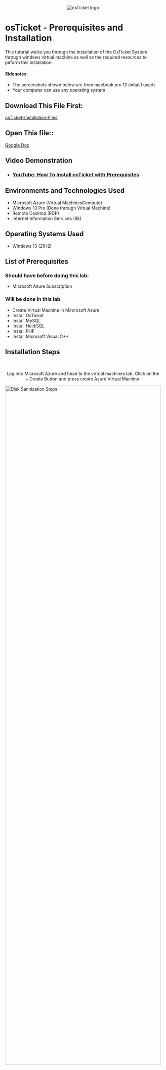 <p align="center">
<img src="https://i.imgur.com/Clzj7Xs.png" alt="osTicket logo"/>
</p>

<h1>osTicket - Prerequisites and Installation</h1>
This tutorial walks you through the installation of the OsTicket System through windows virtual machine as well as the required resources to peform this installation.

<h4>Sidenotes:</h4>

- The screenshots shown below are from macbook pro 13 (what I used)
- Your computer can use any operating system

<h2>Download This File First:</h2>

<p>
    <a href="https://drive.google.com/uc?export=download&id=1b3RBkXTLNGXbibeMuAynkfzdBC1NnqaD" target="_blank">
        osTicket-Installation-Files
    </a>
</p>

<h2>Open This file::</h2>

<p>
    <a href="https://docs.google.com/document/d/1DyjX8LeVU98LjhXO2t2K2F0aHywI2N9GD57T3taO5qo/edit?tab=t.0" target="_blank">
        Google Doc
    </a>
</p>

<h2>Video Demonstration</h2>

- ### [YouTube: How To Install osTicket with Prerequisites](https://www.youtube.com)

<h2>Environments and Technologies Used</h2>

- Microsoft Azure (Virtual MachinesCompute)
- Windows 10 Pro (Done through Virtual Machine)
- Remote Desktop (RDP)
- Internet Information Services (IIS)

<h2>Operating Systems Used </h2>

- Windows 10</b> (21H2)

<h2>List of Prerequisites</h2>

<h3>Should have before doing this lab:</h3>

- Microsoft Azure Subscription

<h3>Will be done in this lab</h3>

- Create Virtual Machine in Mircrosoft Azure 
- Install OsTicket
- Install MySQL
- Install HeidiSQL
- Install PHP
- Install Microsoft Visual C++


<h2>Installation Steps</h2>

<br/>
<p align="center">
Log into Microsoft Azure and head to the virtual machines tab. Click on the + Create Button and press create Azure Virtual Machine.
</p>
<p>
<img align="center" src="https://i.imgur.com/mQTqNDo.png" height="75%" width="100%" alt="Disk Sanitization Steps"/>
</p>
<br/>

<p>

- **Create a new resource group:** `osTicket`  
- **Virtual machine name:** `osticket-vm`  
- **Select a region:** Any (just remember which one)  
- **Image:** `Windows 10 Pro, version 22Hz - x64 Gen2`  
- **Size:** Any (preferably 2/+ CPUs)  
- **Username and password:** Any (just remember them)  

</p>
<br/>
<p>
<img src="https://i.imgur.com/b77X0tQ.png" height="75%" width="100%" alt="Disk Sanitization Steps"/>
</p>
<br/>

<p align="center">
Setup your remote desktop. If you are using MacOs as I was, you would need to first download "Windows App" from the app store. Open remote desktop then input public IP address found from the Virtual Machine just created in Microsoft Azure.
</p>
<br/>
<p>
<img src="https://i.imgur.com/DJmEXEB.png" height="75%" width="100%" alt="Disk Sanitization Steps"/>
</p>
<br/>

<p align="center">
Login to the virtual machine through the remote desktop. You will open up the files downloaded in the beginning of this tutorial in the virtual machine just created. 
</p>

<br/>
<p>
<img src="https://i.imgur.com/DJmEXEB.png" height="75%" width="100%" alt="Disk Sanitization Steps"/>
</p>
<br/>

<p align="center">
You will need to enable IIS in Windows. Go to search bar type "Control Panel" > click "Turn Windows features on or off" > Check Internet Information Services box 
</p>
<br/>
<p>
<img src="https://i.imgur.com/DJmEXEB.png" height="75%" width="100%" alt="Disk Sanitization Steps"/>
</p>
<br/>

<p align="center">
You will then click into "World Wide Web Services" > Click "Application Development Features" > Check the "CGI" box. You have now enabled IIS in Windows with CGI
</p>
<br/>
<p>
<img src="https://i.imgur.com/DJmEXEB.png" height="75%" width="100%" alt="Disk Sanitization Steps"/>
</p>
<br/>

<p align="center">
You will then click into "World Wide Web Services" > Click "Application Development Features" > Check the "CGI" box. You have now enabled IIS in Windows with CGI
</p>
<br/>
<p>
<img src="https://i.imgur.com/DJmEXEB.png" height="75%" width="100%" alt="Disk Sanitization Steps"/>
</p>
<br/>


<h3 align="center"> Installing PHP Manager </h3>


<p align="center">
Inside osTicket-Installation-Files click and open "PHPManagerForIIS_V1 5.0 msi". Agree and click next, accepting all steps in order to install
</p>
<br/>
<p>
<img src="https://i.imgur.com/DJmEXEB.png" height="75%" width="100%" alt="Disk Sanitization Steps"/>
</p>
<br/>

<h3 align="center"> Installing Rewrite Manager </h3>

<p align="center">
Inside osTicket-Installation-Files click and open "rewrite_amd64_en-US.msi". Agree and click next, accepting all steps in order to install
</p>
<br/>
<p>
<img src="https://i.imgur.com/DJmEXEB.png" height="75%" width="100%" alt="Disk Sanitization Steps"/>
</p>
<br/>

<h3 align="center"> Create directory called C:\PHP </h3>

<p align="center">
Open search bar and click on file explorer. Go to the Windows(C:) and create a new folder called "PHP". Inside osTicket-Installation-Files right click on "php-7.3.8-nts-Win32-VC15-x86.zip" and extract all, make sure to browse to the PHP folder we just created in the Windows(C:) drive. Select that folder and click extract.
</p>
<br/>
<p>
<img src="https://i.imgur.com/DJmEXEB.png" height="75%" width="100%" alt="Disk Sanitization Steps"/>
</p>
<br/>

<h3 align="center"> Download VC_redist </h3>

<p align="center">
Click on "VC_redist.x86.exe" in the google doc and click next and agree to all terms.
</p>
<br/>
<p>
<img src="https://i.imgur.com/DJmEXEB.png" height="75%" width="100%" alt="Disk Sanitization Steps"/>
</p>
<br/>

<h3 align="center"> Download MySQL </h3>

<p align="center">
Click on "MySQL 5.5.62" link in the google doc and click next and agree to all terms. When on the Choose Setup Type screen, click on "Typical" then finish downloading. When prompted choose "Standard Configuration". For new root password and confirm just make a easy password. Can be something as easy as "root". A good practice is to have it saved on notepad in the virtual machine.
</p>
<br/>
<p>
<img src="https://i.imgur.com/DJmEXEB.png" height="75%" width="100%" alt="Disk Sanitization Steps"/>
</p>
<br/>

<h3 align="center"> Configurations in IIS </h3>

<p align="center">
Open Internet Information Services (IIS) Manager in Windows search bar. Open PHP Manager > Register new PHP version > Browse to PHP folder made in Windows(:C) drive > open "php-cgi" application
</p>
<br/>
<p>
<img src="https://i.imgur.com/DJmEXEB.png" height="75%" width="100%" alt="Disk Sanitization Steps"/>
</p>
<br/>

<p align="center">
In Internet Information Services (IIS) Manager, stop and start IIS by two ways: (1) under actions > stop > start (2) under connections > right click "osticket-vm" > stop > start
</p>
<br/>
<p>
<img src="https://i.imgur.com/DJmEXEB.png" height="75%" width="100%" alt="Disk Sanitization Steps"/>
</p>
<br/>

<h3 align="center"> Install OsTicket </h3>

<p align="center">
In “osTicket-Installation-Files” right-click and extract "php-7.3.8-nts-Win32-VC15-x86.zip". Copy the upload folder inside the "php-7.3.8-nts-Win32-VC15-x86" folder we just extracted, and paste it into the Windows(C:) > inetpub > wwwroot folder.
</p>

<p align="center">
    <strong>CRITICAL STEP: Rename it "osTicket".</strong> 
</p>
<br/>
<p>
<img src="https://i.imgur.com/DJmEXEB.png" height="75%" width="100%" alt="Disk Sanitization Steps"/>
</p>
<br/>

<h3 align="center"> Reload IIS </h3>

<p align="center">
Open IIS as Admin (right click on IIS and click "run as administrator" In Internet Information Services (IIS) Manager, stop and start IIS by two ways: (1) under actions > stop > start (2) under connections > right click "osticket-vm" > stop > start. Go to sites -> Default -> osTicket. On the right, click “Browse *:80”
</p>
<br/>
<p>
<img src="https://i.imgur.com/DJmEXEB.png" height="75%" width="100%" alt="Disk Sanitization Steps"/>
</p>
<br/>

<h3 align="center"> OsTicket configurations </h3>

<p align="center">
Go back to IIS. Click on sites -> Default -> osTicket > Double-click PHP Manager
> Click “Enable or disable an extension”
Enable 3 things: (1) php_imap.dll (2) php_intl.dll (3) php_opcache.dll. Refresh the osTicket site in your browser, observe the changes
</p>
<br/>
<p>
<img src="https://i.imgur.com/DJmEXEB.png" height="75%" width="100%" alt="Disk Sanitization Steps"/>
</p>
<br/>

<p align="center">
Rename "ost-config.php" files in Windows(C:) drive. C: > inetpub > wwwroot > osTicket > include > rename "ost-sampleconfig.php" to "ost-config.php" 
</p>
<br/>
<p>
<img src="https://i.imgur.com/DJmEXEB.png" height="75%" width="100%" alt="Disk Sanitization Steps"/>
</p>
<br/>

<p align="center">
Right click "ost-config.php" > Properties > Security > Advanced > Disable Inheritance > Remove all inherited permissions from this object. Add > Select a Principal > Under "Enter the object name to select (examples) write: "everyone" > click "Check Names" > OK > Click "Full Control" > OK > highlight the only entry "Allow | Everyone" > OK. 
</p>
<br/>
<p>
<img src="https://i.imgur.com/DJmEXEB.png" height="75%" width="100%" alt="Disk Sanitization Steps"/>
</p>
<br/>

<h3 align="center"> Final OsTicket configurations </h3>

<p align="center">
On the osTicket Installer from the browser, click "continue".  
</p align="center">
<br/>
<ul>
  <li><strong>Helpdesk Name:</strong> whatever you want</li>
  <li><strong>Default email:</strong> make it up but save to use later</li>
  <li><strong>Email:</strong> Make it up but different from the first and save (this is your admin user)</li>
  <li><strong>Username and password:</strong> Same one you made and remembered from the beginning of the tutorial</li>
</ul>
<p>
<br/>

<img src="https://i.imgur.com/DJmEXEB.png" height="75%" width="100%" alt="Disk Sanitization Steps"/>
</p>
<br/>

<h3 align="center"> Install HeidiSQL </h3>

<p align="center">
Open “osTicket-Installation-Files” > HeidiSQL_12.3.0.6589_Setup > Agree and accept all terms to install. Click + New > user and password: root / root > Open
</p>
<br/>
<p>
<img src="https://i.imgur.com/DJmEXEB.png" height="75%" width="100%" alt="Disk Sanitization Steps"/>
</p>
<br/>

<p align="center">
Create database called "osTicket". Right click "Unamed" on left column > create database > name: "osTicket" > OK. 
</p>
<br/>
<p>
<img src="https://i.imgur.com/DJmEXEB.png" height="75%" width="100%" alt="Disk Sanitization Steps"/>
</p>
<br/>

<h3 align="center"> Continue Setting Up osTicket in Browser </h3>
<br/>
<p align="center">
MySQL username: "osTicket" -- password: root -- username: root > install now
</p>
<br/>
<p>
<img src="https://i.imgur.com/DJmEXEB.png" height="75%" width="100%" alt="Disk Sanitization Steps"/>
</p>
<br/>

<p align="center">
Check if osTicket installed. Go back to HeidiSQL > right click osTicket in left column and click refresh. Should have a lot of new entries.
</p>
<br/>
<p>
<img src="https://i.imgur.com/DJmEXEB.png" height="75%" width="100%" alt="Disk Sanitization Steps"/>
</p>
<br/>

<p align="center">
Browse to these two sites to make sure they load:
<br/>
end users ticket URL: http://localhost/osTicket/ 
<br/>
help desk login page: http://localhost/osTicket/scp/login.php
</p>
<br/>
<p>
<img src="https://i.imgur.com/DJmEXEB.png" height="75%" width="100%" alt="Disk Sanitization Steps"/>
</p>
<br/>

<h3 align="center">Congratulations you are finished with the osTicket system setup!</h3>



